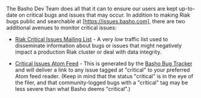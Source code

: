 The Basho Dev Team does all that it can to ensure our users are kept up-to-date on critical bugs and issues that may occur. In addition to making Riak bugs public and searchable at [https://issues.basho.com], there are two additional avenues to monitor critical issues:

* [Riak Critical Issues Mailing List](http://lists.basho.com/mailman/listinfo/riak-critical-issues_lists.basho.com) - A very *low* traffic list used to disseminate information about bugs or issues that might negatively impact a production Riak cluster or deal with data integrity. 

* [Critical Issues Atom Feed](https://issues.basho.com/buglist.cgi?bug_severity=critical&bug_status=NEW&product=Basho%20IT&product=basho_bench&product=bitcask&product=ebloom&product=erlang_js&product=innostore&product=luwak&product=rebar&product=riak&product=riak_webui&product=search&product=webmachine&query_format=advanced&title=Bug%20List&ctype=atom) - This is generated by the [Basho Bug Tracker](https://issues.basho.com) and will deliver a link to any issue tagged at "critical" to your preferred Atom feed reader. (Keep in mind that the status "critical" is in the eye of the filer, and that community-logged bugs with a "critical" tag may be less severe than what Basho deems "critical".)
